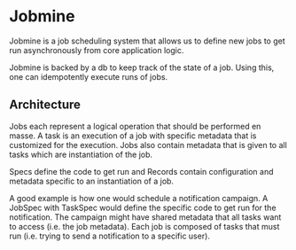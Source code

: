 # Jobmine

Jobmine is a job scheduling system that allows us to define new jobs to get run
asynchronously from core application logic.

Jobmine is backed by a db to keep track of the state of a job. Using this,
one can idempotently execute runs of jobs.


## Architecture
Jobs each represent a logical operation that should be performed en masse.
A task is an execution of a job with specific metadata that is customized for the execution.
Jobs also contain metadata that is given to all tasks which are instantiation of the job.

Specs define the code to get run and Records contain configuration and metadata specific
to an instantiation of a job.

A good example is how one would schedule a notification campaign.
A JobSpec with TaskSpec would define the specific code to get run for the notification. The campaign might have shared metadata that all tasks want to access (i.e. the job metadata). Each job is composed of tasks that must run (i.e. trying to send a notification to a specific user).
